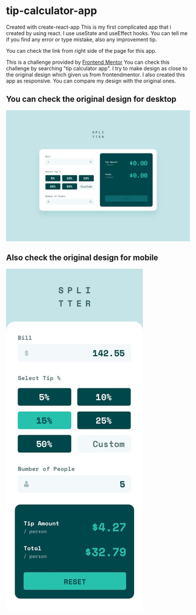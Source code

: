 # tip-calculator-app
Created with create-react-app
This is my first complicated app that i created by using react.
I use useState and useEffect hooks.
You can tell me if you find any error or type mistake, also any improvement tip.

You can check the link from right side of the page for this app.

This is a challenge provided by [Frontend Mentor](https://www.frontendmentor.io)
You can check this challenge by searching "tip calculator app".
I try to make design as close to the original design which given us from frontendmentor.
I also created this app as responsive.
You can compare my design with the original ones.

## You can check the original design for desktop
![Design preview for the Tip calculator app coding challenge](./src/images/desktop-design-empty.jpg)

## Also check the original design for mobile
![Design preview for the Tip calculator app coding challenge for mobile](./src/images/mobile-design.jpg)
